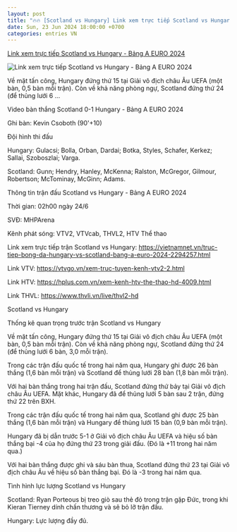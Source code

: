 ```yaml
---
layout: post
title: "🔥🔥 [Scotland vs Hungary] Link xem trực tiếp Scotland vs Hungary - Bảng A EURO 2024"
date: Sun, 23 Jun 2024 18:00:00 +0700
categories: entries VN
---
```

[Link xem trực tiếp Scotland vs Hungary - Bảng A EURO 2024](https://vietnamnet.vn/link-xem-truc-tiep-scotland-vs-hungary-bang-a-euro-2024-2294328.html)

![Link xem trực tiếp Scotland vs Hungary - Bảng A EURO 2024](https://static-images.vnncdn.net/vps_images_publish/000001/000003/2024/6/23/link-xem-truc-tiep-scotland-vs-hungary-bang-a-euro-2024-1369.jpg?width=0&s=vVTyk3f_Bpmr0jtWAGaXDQ)

Về mặt tấn công, Hungary đứng thứ 15 tại Giải vô địch châu Âu UEFA (một bàn, 0,5 bàn mỗi trận). Còn về khả năng phòng ngự, Scotland đứng thứ 24 (để thủng lưới 6 ...

Video bàn thắng Scotland 0-1 Hungary - Bảng A EURO 2024

Ghi bàn: Kevin Csoboth (90'+10)

Đội hình thi đấu



Hungary: Gulacsi; Bolla, Orban, Dardai; Botka, Styles, Schafer, Kerkez; Sallai, Szoboszlai; Varga.

Scotland: Gunn; Hendry, Hanley, McKenna; Ralston, McGregor, Gilmour, Robertson; McTominay, McGinn; Adams.

Thông tin trận đấu Scotland vs Hungary - Bảng A EURO 2024

Thời gian: 02h00 ngày 24/6

SVĐ: MHPArena

Kênh phát sóng: VTV2, VTVcab, THVL2, HTV Thể thao

Link xem trực tiếp trận Scotland vs Hungary: https://vietnamnet.vn/truc-tiep-bong-da-hungary-vs-scotland-bang-a-euro-2024-2294257.html

Link VTV: https://vtvgo.vn/xem-truc-tuyen-kenh-vtv2-2.html

Link HTV: https://hplus.com.vn/xem-kenh-htv-the-thao-hd-4009.html

Link THVL: https://www.thvli.vn/live/thvl2-hd

Scotland vs Hungary

Thống kê quan trọng trước trận Scotland vs Hungary

Về mặt tấn công, Hungary đứng thứ 15 tại Giải vô địch châu Âu UEFA (một bàn, 0,5 bàn mỗi trận). Còn về khả năng phòng ngự, Scotland đứng thứ 24 (để thủng lưới 6 bàn, 3,0 mỗi trận).

Trong các trận đấu quốc tế trong hai năm qua, Hungary ghi được 26 bàn thắng (1,6 bàn mỗi trận) và Scotland để thủng lưới 28 bàn (1,8 bàn mỗi trận).

Với hai bàn thắng trong hai trận đấu, Scotland đứng thứ bảy tại Giải vô địch châu Âu UEFA. Mặt khác, Hungary đã để thủng lưới 5 bàn sau 2 trận, đứng thứ 22 trên BXH.

Trong các trận đấu quốc tế trong hai năm qua, Scotland ghi được 25 bàn thắng (1,6 bàn mỗi trận) và Hungary để thủng lưới 15 bàn (0,9 bàn mỗi trận).

Hungary đã bị dẫn trước 5-1 ở Giải vô địch châu Âu UEFA và hiệu số bàn thắng bại -4 của họ đứng thứ 23 trong giải đấu. (Đó là +11 trong hai năm qua.)

Với hai bàn thắng được ghi và sáu bàn thua, Scotland đứng thứ 23 tại Giải vô địch châu Âu về hiệu số bàn thắng bại. Đó là -3 trong hai năm qua.

Tình hình lực lượng Scotland vs Hungary

Scotland: Ryan Porteous bị treo giò sau thẻ đỏ trong trận gặp Đức, trong khi Kieran Tierney dính chấn thương và sẽ bỏ lỡ trận đấu.



Hungary: Lực lượng đầy đủ.

